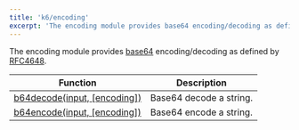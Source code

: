 ```yaml
---
title: 'k6/encoding'
excerpt: 'The encoding module provides base64 encoding/decoding as defined by RFC4648.'
---
```


The encoding module provides [base64](https://en.wikipedia.org/wiki/Base64)
encoding/decoding as defined by [RFC4648](https://tools.ietf.org/html/rfc4648).

| Function                                                                                   | Description             |
| ------------------------------------------------------------------------------------------ | ----------------------- |
| [b64decode(input, [encoding])](/javascript-api/v0.31/k6-encoding/b64decode-input-encoding) | Base64 decode a string. |
| [b64encode(input, [encoding])](/javascript-api/v0.31/k6-encoding/b64encode-input-encoding) | Base64 encode a string. |
